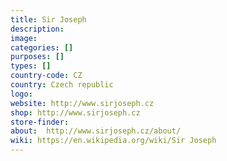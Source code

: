 ```yaml
---
title: Sir Joseph
description:
image:
categories: []
purposes: []
types: []
country-code: CZ
country: Czech republic
logo:
website: http://www.sirjoseph.cz
shop: http://www.sirjoseph.cz
store-finder:
about:  http://www.sirjoseph.cz/about/
wiki: https://en.wikipedia.org/wiki/Sir Joseph
---
```

